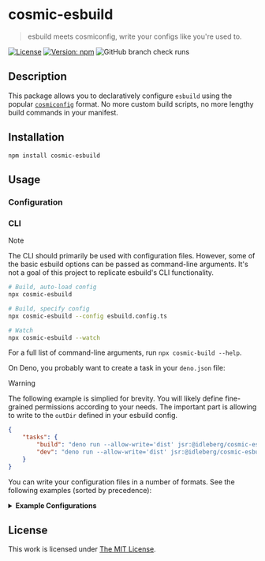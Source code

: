 # cosmic-esbuild

> esbuild meets cosmiconfig, write your configs like you're used to.

[![License](https://img.shields.io/github/license/idleberg/cosmic-esbuild?color=blue&style=for-the-badge)](https://github.com/idleberg/cosmic-esbuild/blob/main/LICENSE)
[![Version: npm](https://img.shields.io/npm/v/cosmic-esbuild?style=for-the-badge)](https://www.npmjs.org/package/cosmic-esbuild)
![GitHub branch check runs](https://img.shields.io/github/check-runs/idleberg/cosmic-esbuild/main?style=for-the-badge)

## Description

This package allows you to declaratively configure `esbuild` using the popular [`cosmiconfig`](https://github.com/cosmiconfig/cosmiconfig) format. No more custom build scripts, no more lengthy build commands in your manifest.

## Installation

```shell
npm install cosmic-esbuild
```

## Usage

### Configuration

### CLI

> [!NOTE]
> The CLI should primarily be used with configuration files. However, some of the basic esbuild options can be passed as command-line arguments. It's not a goal of this project to replicate esbuild's CLI functionality.

```sh
# Build, auto-load config
npx cosmic-esbuild

# Build, specify config
npx cosmic-esbuild --config esbuild.config.ts

# Watch
npx cosmic-esbuild --watch
```

For a full list of command-line arguments, run `npx cosmic-build --help`.

On Deno, you probably want to create a task in your `deno.json` file:

> [!WARNING]
> The following example is simplied for brevity. You will likely define fine-grained permissions according to your needs. The important part is allowing to write to the `outDir` defined in your esbuild config.

```json
{
	"tasks": {
		"build": "deno run --allow-write='dist' jsr:@idleberg/cosmic-esbuild",
		"dev": "deno run --allow-write='dist' jsr:@idleberg/cosmic-esbuild --watch",
	}
}
```

You can write your configuration files in a number of formats. See the following examples (sorted by precedence):

<details>
<summary><strong>Example Configurations</strong></summary>

- [`package.json`][manifest]
- `.esbuildrc` (see [JSON][json] or [YAML][yaml])
- [`.esbuildrc.json`][json]
- [`.esbuildrc.jsonc`][jsonc]
- [`.esbuildrc.yaml`][yaml]
- [`.esbuildrc.yml`][yaml]
- [`.esbuildrc.toml`][toml]
- [`.esbuildrc.js`][js]
- [`.esbuildrc.ts`][js]
- [`.esbuildrc.cjs`][cjs]
- [`.esbuildrc.mjs`][js]
- [`.esbuildrc.cson`][cson]
- `.config/esbuildrc` (see [JSON][json] or [YAML][yaml])
- [`.config/esbuildrc.json`][json]
- [`.config/esbuildrc.jsonc`][jsonc]
- [`.config/esbuildrc.yaml`][yaml]
- [`.config/esbuildrc.yml`][yaml]
- [`.config/esbuildrc.toml`][toml]
- [`.config/esbuildrc.js`][js]
- [`.config/esbuildrc.ts`][js]
- [`.config/esbuildrc.cjs`][cjs]
- [`.config/esbuildrc.mjs`][js]
- [`.config/esbuildrc.cson`][cson]
- [`esbuild.config.json`][json]
- [`esbuild.config.jsonc`][jsonc]
- [`esbuild.config.yaml`](https://github.com/idleberg/cosmic-esbuild/blob/main/examples/esbuild.config.yaml)
- [`esbuild.config.yml`][yaml]
- [`esbuild.config.toml`][toml]
- [`esbuild.config.js`][js]
- [`esbuild.config.ts`][js]
- [`esbuild.config.cjs`][cjs]
- [`esbuild.config.mjs`][js]
- [`esbuild.config.cson`][cson]

</details>

## License

This work is licensed under [The MIT License](LICENSE).

[manifest]: https://github.com/idleberg/cosmic-esbuild/blob/main/examples/package.json
[json]: https://github.com/idleberg/cosmic-esbuild/blob/main/examples/esbuild.config.json
[jsonc]: https://github.com/idleberg/cosmic-esbuild/blob/main/examples/esbuild.config.jsonc
[yaml]: https://github.com/idleberg/cosmic-esbuild/blob/main/examples/esbuild.config.yaml
[toml]: https://github.com/idleberg/cosmic-esbuild/blob/main/examples/esbuild.config.toml
[js]: https://github.com/idleberg/cosmic-esbuild/blob/main/examples/esbuild.config.js
[ts]: https://github.com/idleberg/cosmic-esbuild/blob/main/examples/esbuild.config.ts
[cjs]: https://github.com/idleberg/cosmic-esbuild/blob/main/examples/esbuild.config.cjs
[cson]: https://github.com/idleberg/cosmic-esbuild/blob/main/examples/esbuild.config.cson
